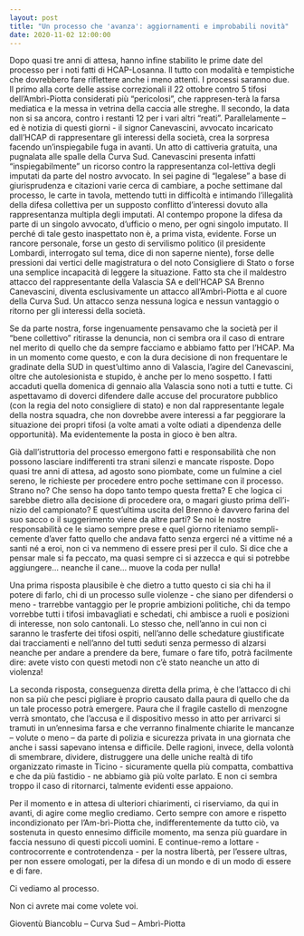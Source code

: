 ```yaml
---
layout: post
title: "Un processo che 'avanza': aggiornamenti e improbabili novità"
date: 2020-11-02 12:00:00
---
```


Dopo quasi tre anni di attesa, hanno infine stabilito le prime date del processo
per i noti fatti di HCAP-Losanna. Il tutto con modalità e tempistiche che
dovrebbero fare riflettere anche i meno attenti. I processi saranno due. Il
primo alla corte delle assise correzionali il 22 ottobre contro 5 tifosi
dell’Ambrì-Piotta considerati più “pericolosi”, che rappresen-terà la farsa
mediatica e la messa in vetrina della caccia alle streghe. Il secondo, la data
non si sa ancora, contro i restanti 12 per i vari altri “reati”. Parallelamente
– ed è notizia di questi giorni - il signor Canevascini, avvocato incaricato
dall’HCAP di rappresentare gli interessi della società, crea la sorpresa facendo
un’inspiegabile fuga in avanti. Un atto di cattiveria gratuita, una pugnalata
alle spalle della Curva Sud.
Canevascini presenta infatti “inspiegabilmente” un ricorso contro la
rappresentanza col-lettiva degli imputati da parte del nostro avvocato. In sei
pagine di “legalese” a base di giurisprudenza e citazioni varie cerca di
cambiare, a poche settimane dal processo, le carte in tavola, mettendo tutti in
difficoltà e intimando l’illegalità della difesa collettiva per un supposto
conflitto d’interessi dovuto alla rappresentanza multipla degli imputati. Al
contempo propone la difesa da parte di un singolo avvocato, d’ufficio o meno,
per ogni singolo imputato. Il perché di tale gesto inaspettato non è, a prima
vista, evidente. Forse un rancore personale, forse un gesto di servilismo
politico (il presidente Lombardi, interrogato sul tema, dice di non saperne
niente), forse delle pressioni dai vertici delle magistratura o del noto
Consigliere di Stato o forse una semplice incapacità di leggere la situazione.
Fatto sta che il maldestro attacco del rappresentante della Valascia SA e
dell’HCAP SA Brenno Canevascini, diventa esclusivamente un attacco
all’Ambrì-Piotta e al cuore della Curva Sud. Un attacco senza nessuna logica e
nessun vantaggio o ritorno per gli interessi della società.

Se da parte nostra, forse ingenuamente pensavamo che la società per il “bene
collettivo” ritirasse la denuncia, non ci sembra ora il caso di entrare nel
merito di quello che da sempre facciamo e abbiamo fatto per l’HCAP. Ma in un
momento come questo, e con la dura decisione di non frequentare le gradinate
della SUD in quest’ultimo anno di Valascia, l’agire del Canevascini, oltre che
autolesionista e stupido, è anche per lo meno sospetto. I fatti accaduti quella
domenica di gennaio alla Valascia sono noti a tutti e tutte. Ci aspettavamo di
doverci difendere dalle accuse del procuratore pubblico (con la regia del noto
consigliere di stato) e non dal rappresentante legale della nostra squadra, che
non dovrebbe avere interessi a far peggiorare la situazione dei propri tifosi (a
volte amati a volte odiati a dipendenza delle opportunità). Ma evidentemente la
posta in gioco è ben altra.

Già dall’istruttoria del processo emergono fatti e responsabilità che non
possono lasciare indifferenti tra strani silenzi e mancate risposte. Dopo quasi
tre anni di attesa, ad agosto sono piombate, come un fulmine a ciel sereno, le
richieste per procedere entro poche settimane con il processo. Strano no? Che
senso ha dopo tanto tempo questa fretta? E che logica ci sarebbe dietro alla
decisione di procedere ora, o magari giusto prima dell’i-nizio del campionato? E
quest’ultima uscita del Brenno è davvero farina del suo sacco o il suggerimento
viene da altre parti?
Se noi le nostre responsabilità ce le siamo sempre prese e quel giorno riteniamo
sempli-cemente d’aver fatto quello che andava fatto senza ergerci né a vittime
né a santi né a eroi, non ci va nemmeno di essere presi per il culo. Si dice che
a pensar male si fa peccato, ma quasi sempre ci si azzecca e qui si potrebbe
aggiungere... neanche il cane... muove la coda per nulla!

Una prima risposta plausibile è che dietro a tutto questo ci sia chi ha il
potere di farlo, chi di un processo sulle violenze - che siano per difendersi o
meno - trarrebbe vantaggio per le proprie ambizioni politiche, chi da tempo
vorrebbe tutti i tifosi imbavagliati e schedati, chi ambisce a ruoli e posizioni
di interesse, non solo cantonali. Lo stesso che, nell’anno in cui non ci saranno
le trasferte dei tifosi ospiti, nell’anno delle schedature giustificate dai
tracciamenti e nell’anno del tutti seduti senza permesso di alzarsi neanche per
andare a prendere da bere, fumare o fare tifo, potrà facilmente dire: avete
visto con questi metodi non c’è stato neanche un atto di violenza!

La seconda risposta, conseguenza diretta della prima, è che l’attacco di chi non
sa più che pesci pigliare è proprio causato dalla paura di quello che da un tale
processo potrà emergere. Paura che il fragile castello di menzogne verrà
smontato, che l’accusa e il dispositivo messo in atto per arrivarci si tramuti
in un’ennesima farsa e che verranno finalmente chiarite le mancanze – volute o
meno – da parte di polizia e sicurezza privata in una giornata che anche i sassi
sapevano intensa e difficile. Delle ragioni, invece, della volontà di smembrare,
dividere, distruggere una delle uniche realtà di tifo organizzato rimaste in
Ticino - sicuramente quella più compatta, combattiva e che da più fastidio - ne
abbiamo già più volte parlato. E non ci sembra troppo il caso di ritornarci,
talmente evidenti esse appaiono. 

Per il momento e in attesa di ulteriori chiarimenti, ci riserviamo, da qui in
avanti, di agire come meglio crediamo. Certo sempre con amore e rispetto
incondizionato per l’Am-brì-Piotta che, indifferentemente da tutto ciò, va
sostenuta in questo ennesimo difficile momento, ma senza più guardare in faccia
nessuno di questi piccoli uomini. E continue-remo a lottare - controcorrente e
controtendenza - per la nostra libertà, per l’essere ultras, per non essere
omologati, per la difesa di un mondo e di un modo di essere e di fare.

Ci vediamo
al processo.

Non ci avrete mai come volete voi.

Gioventù Biancoblu – Curva Sud – Ambrì-Piotta

